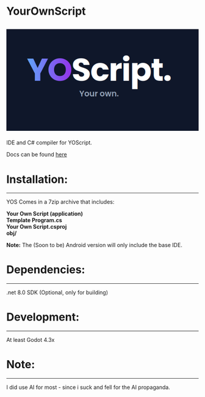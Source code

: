 # YourOwnScript
![YOScript. Your Own](images/YourOwn.png)
---
IDE and C# compiler for YOScript.

Docs can be found [here](HELP.md)

# Installation:
---
YOS Comes in a 7zip archive that includes:

**Your Own Script (application)**<br>
**Template Program.cs**<br>
**Your Own Script.csproj**<br>
**obj/**<br>

**Note:** The (Soon to be) Android version will only include the base IDE.

# Dependencies:
---
.net 8.0 SDK (Optional, only for building)

# Development:
---
At least Godot 4.3x

# Note:
---
I did use AI for most - since i suck and fell for the AI propaganda.
